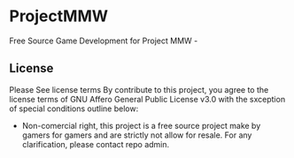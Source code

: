 # ProjectMMW
Free Source Game Development for Project MMW - 

## License
Please See license terms
By contribute to this project, you agree to the license terms of GNU Affero General Public License v3.0 with the sxception of special conditions outline below:
- Non-comercial right, this project is a free source project make by gamers for gamers and are strictly not allow for resale.
For any clarification, please contact repo admin. 
